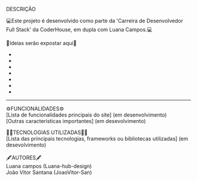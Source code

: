DESCRIÇÃO <br>

💻Este projeto é desenvolvido como parte da 'Carreira de Desenvolvedor Full Stack' da CoderHouse, em dupla com Luana Campos.💻


🧠Ideias serão expostar aqui🧠


<ul>
      <li></li>
      <li></li>
      <li></li>
      <li></li>
      <li></li>
      <li></li>
      <li></li>
</ul>  
    
<hr>

⚙️FUNCIONALIDADES⚙️ <br>
[Lista de funcionalidades principais do site] (em desenvolvimento)         
[Outras características importantes] (em desevolvimento) <br>

👩‍💻TECNOLOGIAS UTILIZADAS👨‍💻<br>
[Lista das principais tecnologias, frameworks ou bibliotecas utilizadas] (em desevolvimento)<br>
<br>
🖋️AUTORES🖋️<br>
Luana campos (Luana-hub-design)<br>
João Vitor Santana (JoaoVitor-San)<br>
